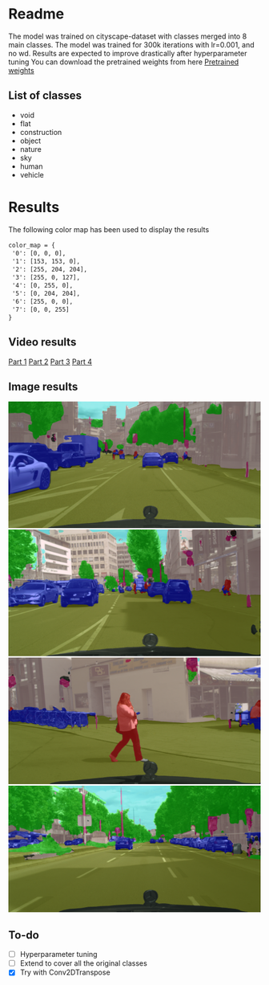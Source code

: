# Readme
The model was trained on cityscape-dataset with classes merged into 8 main classes.
The model was trained for 300k iterations with lr=0.001, and no wd.
Results are expected to improve drastically after hyperparameter tuning
You can download the pretrained weights from here
[Pretrained weights](https://drive.google.com/file/d/1RaRn9eI40ZDXAX-ajnCT0oWJclR8w9RF/view?usp=sharing)
## List of classes
  - void
  - flat
  - construction
  - object
  - nature
  - sky
  - human
  - vehicle

# Results
The following color map has been used to display the results
```
color_map = {
 '0': [0, 0, 0],
 '1': [153, 153, 0],
 '2': [255, 204, 204],
 '3': [255, 0, 127],
 '4': [0, 255, 0],
 '5': [0, 204, 204],
 '6': [255, 0, 0],
 '7': [0, 0, 255]
}
```

## Video results
[Part 1](https://youtu.be/ehy4yoVLuvM)
[Part 2](https://youtu.be/Q7Z_4USTNuU)
[Part 3](https://youtu.be/x5JNB3NrNfY)
[Part 4](https://youtu.be/YwalCv13E0Q)

## Image results
![image 1](outputs2/1.png)
![image 1](outputs2/3.png)
![image 1](outputs2/2.png)
![image 1](outputs2/4.png)
  
## To-do
- [ ] Hyperparameter tuning
- [ ] Extend to cover all the original classes
- [X] Try with Conv2DTranspose
